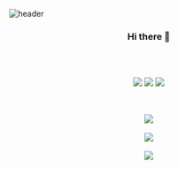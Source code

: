 <!--
**JeongAYoo/JeongAYoo** is a ✨ _special_ ✨ repository because its `README.md` (this file) appears on your GitHub profile.

Here are some ideas to get you started:

- 🔭 I’m currently working on ...
- 🌱 I’m currently learning ...
- 👯 I’m looking to collaborate on ...
- 🤔 I’m looking for help with ...
- 💬 Ask me about ...
- 📫 How to reach me: ...
- 😄 Pronouns: ...
- ⚡ Fun fact: ...
-->

![header](https://capsule-render.vercel.app/api?type=waving&height=200&color=0:b721ff,100:21d4fd&text=Jade&animation=fadeIn&fontSize=40&fontColor=FFFFFF&fontAlignY=30&desc=iOS%20Developer)

<div align=center>
	<h3>Hi there 👋</h3>
</div>

<br><br>
<div align="center">
  <img src="https://img.shields.io/badge/Swift-F05138?style=flat&logo=Swift&logoColor=white" />
  <img src="https://img.shields.io/badge/Xcode-147EFB?style=flat&logo=Xcode&logoColor=white" />
  <img src="https://img.shields.io/badge/iOS-000000?style=flat&logo=iOS&logoColor=white" />
</div>
<br><br>

<p align="center">
  <img src="https://github-readme-stats.vercel.app/api/top-langs/?username=JeongAYoo&layout=compact"><br><br>
  <img src="https://github-readme-stats.vercel.app/api?username=JeongAYoo&show_icons=true"><br><br>
  <img src="http://mazassumnida.wtf/api/v2/generate_badge?boj=jeonga038"><br><br>
</p>

